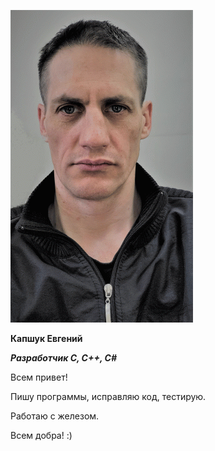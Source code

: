 
![my_foto](https://github.com/MoroSkoro/My-portfolio/blob/main/Iam.png)

**Капшук Евгений**

***Разработчик С, С++, С#***

Всем привет!

Пишу программы, исправляю код, тестирую.

Работаю с железом.

Всем добра! :)
